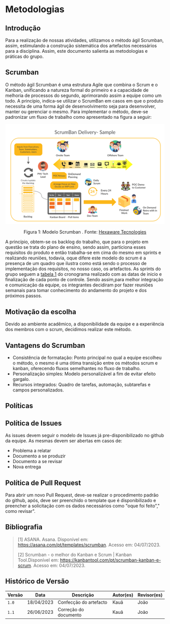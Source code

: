 # Metodologias
## Introdução

Para a realização de nossas atividades, utilizamos o método ágil Scrumban, assim, estimulando a construção sistemática dos artefactos necessários para a disciplina. Assim, este documento salienta as metodologias e práticas do grupo. 

## Scrumban

O método ágil Scrumban é uma estrutura Agile que combina o Scrum e o Kanban, unificando a natureza formal do primeiro e a capacidade de melhoria de processos do segundo, aprimorando assim a equipe como um todo. A princípio, indica-se utilizar o ScrumBan em casos em que o produto necessita de uma forma ágil de desenvolvimento seja para desenvolver, manter ou gerenciar o mesmo. Para implementar o método, deve-se padronizar um fluxo de trabalho como apresentado na figura a seguir:

<div align="center">
    <img src="../../docs/img/scrum-ban-delivery-sample.png" style="width:60vw"/>
    <p> Figura 1: Modelo Scrumban . Fonte: <a href="https://hexaware.com/blogs/agile-devops-part-1-a-guide-to-scrumban/">Hexaware Tecnologies</a></p> 
</div>

A princípio, obtem-se os backlog do trabalho, que para o projeto em questão se trata do plano de ensino, sendo assim, particiona esses requisitos do produto e então trabalha-se em cima do mesmo em sprints e realizando reuniões, todavia, oque difere este modelo do scrum é a presença de um quadro que ilustra como está sendo o processo de implementação dos requisitos, no nosso caso, os artefactos. As sprints do grupo seguem a [tabela 1](https://github.com/Requisitos-de-Software/2023.1-Simplenote/blob/main/docs/planejamento/cronograma_realizado.md) do cronograma realizado com as datas de inicio e finalização de cada ponto de controle. Sendo assim,para melhor integração e comunicação da equipe, os integrantes decidiram por fazer reuniões semanais para tomar conhecimento do andamento do projeto e dos próximos passos.

## Motivação da escolha

Devido ao ambiente acadêmico, a disponibilidade da equipe e a experiência dos membros com o scrum, decidimos realizar este método. 

## Vantagens do Scrumban

- Consistência de formatação: Ponto principal no qual a equipe escolheu o método, o mesmo é uma ótima transição entre os métodos scrum e kanban, oferecendo fluxos semelhantes no fluxo de trabalho.
- Personalização simples: Modelo personalizável a fim de evitar efeito gargalo.
- Recursos integrados: Quadro de tarefas, automação, subtarefas e campos personalizados.

## Políticas

## Política de Issues 

As issues devem seguir o modelo de Issues já pre-disponibilizado no github da equipe. As mesmas devem ser abertas em casos de:
- Problema a relatar
- Documento a se produzir
- Documento a se revisar
- Nova entrega

## Política de Pull Request
Para abrir um novo Pull Request, deve-se realizar o procedimento padrão do github, após, deve ser preenchido o template que é disponibilizado e preencher a solicitação com os dados necessários como "oque foi feito"," como revisar".

## Bibliografia

> [1] ASANA. Asana. Disponível em: <https://asana.com/pt/templates/scrumban>. Acesso em: 04/07/2023. </br>
>
> [2] Scrumban - o melhor do Kanban e Scrum | Kanban Tool.Disponível em: <https://kanbantool.com/pt/scrumban-kanban-e-scrum>. Acesso em: 04/07/2023.


## Histórico de Versão

| Versão | Data          | Descrição                          | Autor(es)     |  Revisor(es)  |
| ------ | ------------- | ---------------------------------- | ------------- | ------------- |
| `1.0`  | 18/04/2023    |  Confecção do artefacto | Kauã  | João |
| `1.1`  | 26/06/2023    |   Correção do documento  | Kauã |João|
